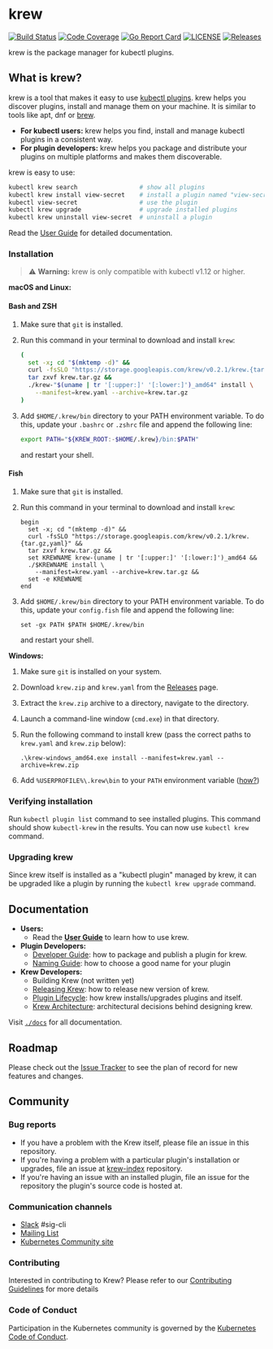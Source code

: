 # krew

[![Build Status](https://travis-ci.org/kubernetes-sigs/krew.svg?branch=master)](https://travis-ci.org/kubernetes-sigs/krew)
[![Code Coverage](https://codecov.io/gh/kubernetes-sigs/krew/branch/master/graph/badge.svg)](https://codecov.io/gh/kubernetes-sigs/krew)
[![Go Report Card](https://goreportcard.com/badge/kubernetes-sigs/krew)](https://goreportcard.com/report/kubernetes-sigs/krew)
[![LICENSE](https://img.shields.io/github/license/kubernetes-sigs/krew.svg)](https://github.com/kubernetes-sigs/krew/blob/master/LICENSE)
[![Releases](https://img.shields.io/github/release-pre/kubernetes-sigs/krew.svg)](https://github.com/kubernetes-sigs/krew/releases)

krew is the package manager for kubectl plugins.

## What is krew?

krew is a tool that makes it easy to use [kubectl
plugins](https://kubernetes.io/docs/tasks/extend-kubectl/kubectl-plugins/). krew
helps you discover plugins, install and manage them on your machine. It is
similar to tools like apt, dnf or [brew](http://brew.sh).

- **For kubectl users:** krew helps you find, install and manage kubectl plugins
  in a consistent way.
- **For plugin developers:** krew helps you package and distribute your plugins
  on multiple platforms and makes them discoverable.

krew is easy to use:

```sh
kubectl krew search                 # show all plugins
kubectl krew install view-secret    # install a plugin named "view-secret"
kubectl view-secret                 # use the plugin
kubectl krew upgrade                # upgrade installed plugins
kubectl krew uninstall view-secret  # uninstall a plugin
```

Read the [User Guide](./docs/USER_GUIDE.md) for detailed documentation.

### Installation

> :warning: **Warning:** krew is only compatible with kubectl v1.12 or higher.

**macOS and Linux:**

#### Bash and ZSH

1. Make sure that `git` is installed.
2. Run this command in your terminal to download and install `krew`:

    ```sh
    (
      set -x; cd "$(mktemp -d)" &&
      curl -fsSLO "https://storage.googleapis.com/krew/v0.2.1/krew.{tar.gz,yaml}" &&
      tar zxvf krew.tar.gz &&
      ./krew-"$(uname | tr '[:upper:]' '[:lower:]')_amd64" install \
        --manifest=krew.yaml --archive=krew.tar.gz
    )
    ```
3. Add `$HOME/.krew/bin` directory to your PATH environment variable. To do
   this, update your `.bashrc` or `.zshrc` file and append the following line:

     ```sh
     export PATH="${KREW_ROOT:-$HOME/.krew}/bin:$PATH"
     ```

   and restart your shell.

#### Fish

1. Make sure that `git` is installed.
2. Run this command in your terminal to download and install `krew`:

    ```fish
    begin
      set -x; cd "(mktemp -d)" &&
      curl -fsSLO "https://storage.googleapis.com/krew/v0.2.1/krew.{tar.gz,yaml}" &&
      tar zxvf krew.tar.gz &&
      set KREWNAME krew-(uname | tr '[:upper:]' '[:lower:]')_amd64 &&
      ./$KREWNAME install \
        --manifest=krew.yaml --archive=krew.tar.gz &&
      set -e KREWNAME
    end
    ```
3. Add `$HOME/.krew/bin` directory to your PATH environment variable. To do
   this, update your `config.fish` file and append the following line:

     ```fish
     set -gx PATH $PATH $HOME/.krew/bin
     ```

   and restart your shell.


**Windows:**

1. Make sure `git` is installed on your system.
1. Download `krew.zip` and `krew.yaml` from the [Releases][releases] page.
1. Extract the `krew.zip` archive to a directory, navigate to the directory.
1. Launch a command-line window (`cmd.exe`) in that directory.
1. Run the following command to install krew (pass the correct
   paths to `krew.yaml` and `krew.zip` below):

       .\krew-windows_amd64.exe install --manifest=krew.yaml --archive=krew.zip

1. Add `%USERPROFILE%\.krew\bin` to your `PATH` environment variable
   ([how?](https://java.com/en/download/help/path.xml))

[releases]: https://github.com/kubernetes-sigs/krew/releases

### Verifying installation

Run `kubectl plugin list` command to see installed plugins. This command should
show `kubectl-krew` in the results. You can now use `kubectl krew` command.

### Upgrading krew

Since krew itself is installed as a "kubectl plugin" managed by krew, it can be
upgraded like a plugin by running the `kubectl krew upgrade` command.

## Documentation

- **Users:**
  - Read the [**User Guide**](./docs/USER_GUIDE.md) to learn how to use krew.
- **Plugin Developers:**
  - [Developer Guide](./docs/DEVELOPER_GUIDE.md): how to package and publish a
    plugin for krew.
  - [Naming Guide](./docs/NAMING_GUIDE.md): how to choose a good name for your
    plugin
- **Krew Developers:**
  - Building Krew (not written yet)
  - [Releasing Krew](./docs/RELEASING_KREW.md): how to release new version of
    krew.
  - [Plugin Lifecycle](./docs/PLUGIN_LIFECYCLE.md): how krew installs/upgrades
    plugins and itself.
  - [Krew Architecture](./docs/KREW_ARCHITECTURE.md): architectural decisions
    behind designing krew.

Visit [`./docs`](./docs) for all documentation.

## Roadmap

Please check out the [Issue Tracker](./issues) to see the plan of record for
new features and changes.

## Community

### Bug reports

* If you have a problem with the Krew itself, please file an
  issue in this repository.
* If you're having a problem with a particular plugin's installation or
  upgrades, file an issue at [krew-index][index] repository.
* If you're having an issue with an installed plugin, file an issue for the
  repository the plugin's source code is hosted at.

### Communication channels

* [Slack](https://kubernetes.slack.com/messages/sig-cli) #sig-cli
* [Mailing List](https://groups.google.com/forum/#!forum/kubernetes-sig-cli)
* [Kubernetes Community site](http://kubernetes.io/community/)

### Contributing

Interested in contributing to Krew? Please refer to our [Contributing Guidelines](./docs/CONTRIBUTOR_GUIDE.md) for more details

### Code of Conduct

Participation in the Kubernetes community is governed by the [Kubernetes Code
of Conduct](https://github.com/kubernetes-sigs/kustomize/blob/master/code-of-conduct.md).

[index]:https://github.com/kubernetes-sigs/krew-index
